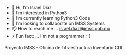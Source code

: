 - 👋 Hi, I’m Israel Díaz
- 👀 I’m interested in Python3
- 🌱 I’m currently learning Python3 Code
- 💞️ I’m looking to collaborate on IMSS Systems
- 📫 How to reach me ... israel.diaz@imss.gob.mx
- ⚡ Fun fact: ... I'm not a programmer :-) 

<!---
Israel8002/Israel8002 is a ✨ special ✨ repository because its `README.md` (this file) appears on your GitHub profile.
You can click the Preview link to take a look at your changes.
--->
Proyecto IMSS - Oficina de Infraestructura
Inventario CDI
